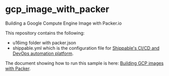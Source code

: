 # gcp_image_with_packer
Building a Google Compute Engine Image with Packer.io

This repository contains the following:

* u16img folder with packer.json
* shippable.yml which is the configuration file for [Shippable's CI/CD and DevOps automation platform](https://www.shippable.com).

The document showing how to run this sample is here: [Building GCP images with Packer](http://docs.shippable.com/provision/tutorial/build-google-compute-engine-image-packer/).

